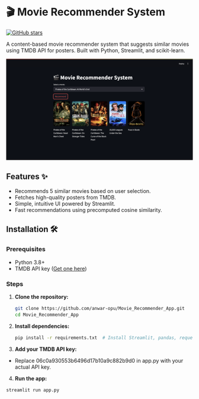 # 🎬 Movie Recommender System

[![GitHub stars](https://img.shields.io/github/stars/anwar-opu/Movie_Recommender_App.svg)](https://github.com/anwar-opu/Movie_Recommender_App/stargazers)

A content-based movie recommender system that suggests similar movies using TMDB API for posters. Built with Python, Streamlit, and scikit-learn.

![Demo Screenshot](demo.png)  <!-- Add a screenshot later -->

## Features ✨
- Recommends 5 similar movies based on user selection.
- Fetches high-quality posters from TMDB.
- Simple, intuitive UI powered by Streamlit.
- Fast recommendations using precomputed cosine similarity.

## Installation 🛠️

### Prerequisites
- Python 3.8+
- TMDB API key ([Get one here](https://www.themoviedb.org/settings/api))

### Steps
1. **Clone the repository:**
   ```bash
   git clone https://github.com/anwar-opu/Movie_Recommender_App.git
   cd Movie_Recommender_App
   ```
2. **Install dependencies:**
   ```bash
   pip install -r requirements.txt  # Install Streamlit, pandas, requests, etc.
   ```
3. **Add your TMDB API key:**
- Replace 06c0a930553b6496d17b10a9c882b9d0 in app.py with your actual API key.
4. **Run the app:**
  ```bash
  streamlit run app.py
  ```
